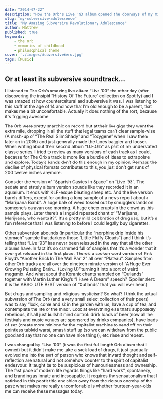 ```yaml
---
date: "2014-07-22"
description: "How the Orb's Live '93 album opened the doorways of my mind."
slug: "my-subversive-adolescence" 
title: "My Amazing Subversive Revolutionary Adolescence"
author: Matthew
published: true
keywords:
    - the orb
    - memories of childhood
    - philosophical theme
cover: "./images/SubversiveHero.jpg"
tags: [Music]
---
```


## Or at least its subversive soundtrack…
I listened to The Orb’s amazing live album “Live ’93” the other day (after discovering the insipid “History Of The Future” collection on Spotify) and I was amazed at how countercultural and subversive it was. I was listening to this stuff at the age of 14 and now that I’m old enough to be a parent, that makes me a bit uncomfortable. Actually it does nothing of the sort, because it's frigging awesome.

The Orb were pretty anarchic on record but at their live gigs they went the extra mile, dropping in all the stuff that legal teams can’t clear sample-wise (A mash-up of “The Real Slim Shady” and “Toxygene” when I saw them later on in 2005) and just generally made the tunes baggier and looser. When writing about their second album “U.F.Orb” as part of my understated classic series, I tried to review as many versions of each track as I could, because for The Orb a track is more like a bundle of ideas to extrapolate and explore. Today’s bands don’t do this enough in my opinion. Perhaps the decline of physical formats contributes to this, you just don’t get runs of 200 twelve inches anymore.

Consider the version of “Spanish Castles In Space” on “Live ’93”. The sedate and stately album version sounds like they recorded it in an aquarium. It ends with KLF-esque bleating sheep etc. And the live version barely differs, except for adding a long sample of a news report about a “Marijuana Bomb”. A huge bale of weed tossed out by smugglers lands on someone’s caravan one morning. A huge cheer erupts in the crowd as this sample plays. Later there’s a languid repeated chant of “Marijuana, Marijuana, who wants it?”. It’s a pretty mild celebration of drug use, but it’s a fun reference that I was listening to before I could legally buy cigarettes.

Other subversion abounds (in particular the “morphine drip inside his stomach” sample that darkens those “Little Fluffy Clouds”) and I think it’s telling that “Live ’93” has never been reissued in the way that all the other albums have. In fact it’s so crammed full of samples that it’s a wonder that it ever got released in the first place. There’s a spoken word version of Pink Floyd’s “Another Brick In The Wall Part 2” all over “Plateau”. Samples from other Orb tracks are all over the nineteen minute version of “A Huge Ever Growing Pulsating Brain… (Loving U)” turning it into a sort of weird megamix. And what about the Koranic chants sampled on “Outlands” together with Martin Luther King’s “I Have A Dream” speech? (Spoiler alert: it is the ABSOLUTE BEST version of “Outlands” that you will ever hear.)

But drugs and sampling and religious mysticism? So what? I think the actual subversion of The Orb (and a very small select collection of their peers) was to say “look, come and sit in the garden with us, have a cup of tea, and contemplate the life of the mind”. Look at everything else that’s supposedly rebellious, it’s all just bullshit mind control: drink loads of beer (now all the festivals and music venues are sponsored by drinks companies), have loads of sex (create more minions for the capitalist machine to send off on their pointless tabloid wars), smash stuff up (so we can withdraw from the public good and say that no one can have nice things), etc rinse and repeat.

I was changed by “Live ’93” (it was the first full length Orb album that I owned) but it didn’t make me take a sack load of drugs, it just gradually evolved me into the sort of person who knows that inward thought and self-reflection are natural and not somehow counter to the spirit of capitalist endeavour. It taught be to be suspicious of humourlessness and ownership. The fast pace of modern life regards things like “hard work”, spontaneity, and branding as innate and inescapable. It requires the sensationalism that I satirised in this post’s title and shies away from the riotous anarchy of the past: what makes me really uncomfortable is whether fourteen-year-olds me can receive these messages today.